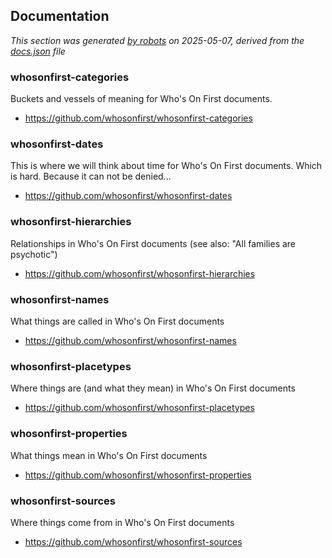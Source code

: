 ## Documentation

_This section was generated [by robots](bin/mk-docs.py) on 2025-05-07, derived from the [docs.json](docs.json) file_

### whosonfirst-categories

Buckets and vessels of meaning for Who's On First documents.

* https://github.com/whosonfirst/whosonfirst-categories

### whosonfirst-dates

This is where we will think about time for Who's On First documents. Which is hard. Because it can not be denied...

* https://github.com/whosonfirst/whosonfirst-dates

### whosonfirst-hierarchies

Relationships in Who's On First documents (see also: "All families are psychotic")

* https://github.com/whosonfirst/whosonfirst-hierarchies

### whosonfirst-names

What things are called in Who's On First documents

* https://github.com/whosonfirst/whosonfirst-names

### whosonfirst-placetypes

Where things are (and what they mean) in Who's On First documents

* https://github.com/whosonfirst/whosonfirst-placetypes

### whosonfirst-properties

What things mean in Who's On First documents

* https://github.com/whosonfirst/whosonfirst-properties

### whosonfirst-sources

Where things come from in Who's On First documents

* https://github.com/whosonfirst/whosonfirst-sources

